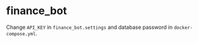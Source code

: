 # finance_bot

Change `API_KEY` in `finance_bot.settings` and database password in `docker-compose.yml`.
